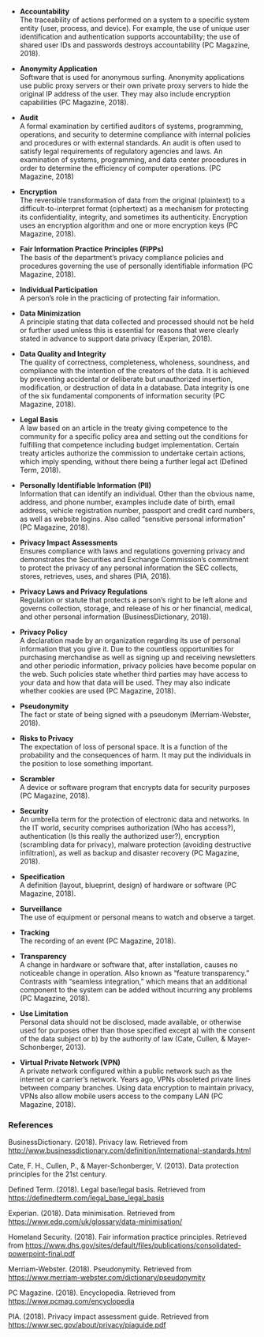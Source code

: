 - **Accountability**  
The traceability of actions performed on a system to a specific system entity (user, process, and device). For example, the use of unique user identification and authentication supports accountability; the use of shared user IDs and passwords destroys accountability (PC Magazine, 2018).

- **Anonymity Application**  
Software that is used for anonymous surfing. Anonymity applications use public proxy servers or their own private proxy servers to hide the original IP address of the user. They may also include encryption capabilities (PC Magazine, 2018).

- **Audit**  
A formal examination by certified auditors of systems, programming, operations, and security to determine compliance with internal policies and procedures or with external standards. An audit is often used to satisfy legal requirements of regulatory agencies and laws.
An examination of systems, programming, and data center procedures in order to determine the efficiency of computer operations.
(PC Magazine, 2018)

- **Encryption**  
The reversible transformation of data from the original (plaintext) to a difficult-to-interpret format (ciphertext) as a mechanism for protecting its confidentiality, integrity, and sometimes its authenticity. Encryption uses an encryption algorithm and one or more encryption keys (PC Magazine, 2018).

- **Fair Information Practice Principles (FIPPs)**  
The basis of the department’s privacy compliance policies and procedures governing the use of personally identifiable information (PC Magazine, 2018).

- **Individual Participation**  
A person’s role in the practicing of protecting fair information.

- **Data Minimization**  
A principle stating that data collected and processed should not be held or further used unless this is essential for reasons that were clearly stated in advance to support data privacy (Experian, 2018).

- **Data Quality and Integrity**  
The quality of correctness, completeness, wholeness, soundness, and compliance with the intention of the creators of the data. It is achieved by preventing accidental or deliberate but unauthorized insertion, modification, or destruction of data in a database. Data integrity is one of the six fundamental components of information security (PC Magazine, 2018).

- **Legal Basis**  
A law based on an article in the treaty giving competence to the community for a specific policy area and setting out the conditions for fulfilling that competence including budget implementation. Certain treaty articles authorize the commission to undertake certain actions, which imply spending, without there being a further legal act (Defined Term, 2018).

- **Personally Identifiable Information (PII)**  
Information that can identify an individual. Other than the obvious name, address, and phone number, examples include date of birth, email address, vehicle registration number, passport and credit card numbers, as well as website logins. Also called “sensitive personal information” (PC Magazine, 2018).

- **Privacy Impact Assessments**  
Ensures compliance with laws and regulations governing privacy and demonstrates the Securities and Exchange Commission’s commitment to protect the privacy of any personal information the SEC collects, stores, retrieves, uses, and shares (PIA, 2018).

- **Privacy Laws and Privacy Regulations**  
Regulation or statute that protects a person’s right to be left alone and governs collection, storage, and release of his or her financial, medical, and other personal information (BusinessDictionary, 2018).

- **Privacy Policy**  
A declaration made by an organization regarding its use of personal information that you give it. Due to the countless opportunities for purchasing merchandise as well as signing up and receiving newsletters and other periodic information, privacy policies have become popular on the web. Such policies state whether third parties may have access to your data and how that data will be used. They may also indicate whether cookies are used (PC Magazine, 2018).

- **Pseudonymity**  
The fact or state of being signed with a pseudonym (Merriam-Webster, 2018).

- **Risks to Privacy**  
The expectation of loss of personal space. It is a function of the probability and the consequences of harm. It may put the individuals in the position to lose something important.

- **Scrambler**  
A device or software program that encrypts data for security purposes (PC Magazine, 2018).

- **Security**  
An umbrella term for the protection of electronic data and networks. In the IT world, security comprises authorization (Who has access?), authentication (Is this really the authorized user?), encryption (scrambling data for privacy), malware protection (avoiding destructive infiltration), as well as backup and disaster recovery (PC Magazine, 2018).

- **Specification**  
A definition (layout, blueprint, design) of hardware or software (PC Magazine, 2018).

- **Surveillance**  
The use of equipment or personal means to watch and observe a target.

- **Tracking**  
The recording of an event (PC Magazine, 2018).

- **Transparency**  
A change in hardware or software that, after installation, causes no noticeable change in operation. Also known as “feature transparency.” Contrasts with “seamless integration,” which means that an additional component to the system can be added without incurring any problems (PC Magazine, 2018).

- **Use Limitation**  
Personal data should not be disclosed, made available, or otherwise used for purposes other than those specified except a) with the consent of the data subject or b) by the authority of law (Cate, Cullen, & Mayer-Schonberger, 2013).

- **Virtual Private Network (VPN)**  
A private network configured within a public network such as the internet or a carrier’s network. Years ago, VPNs obsoleted private lines between company branches. Using data encryption to maintain privacy, VPNs also allow mobile users access to the company LAN (PC Magazine, 2018).

### References

BusinessDictionary. (2018). Privacy law. Retrieved from http://www.businessdictionary.com/definition/international-standards.html

Cate, F. H., Cullen, P., & Mayer-Schonberger, V. (2013). Data protection principles for the 21st century.

Defined Term. (2018). Legal base/legal basis. Retrieved from https://definedterm.com/legal_base_legal_basis

Experian. (2018). Data minimisation. Retrieved from https://www.edq.com/uk/glossary/data-minimisation/

Homeland Security. (2018). Fair information practice principles. Retrieved from https://www.dhs.gov/sites/default/files/publications/consolidated-powerpoint-final.pdf

Merriam-Webster. (2018). Pseudonymity. Retrieved from https://www.merriam-webster.com/dictionary/pseudonymity

PC Magazine. (2018). Encyclopedia. Retrieved from https://www.pcmag.com/encyclopedia

PIA. (2018). Privacy impact assessment guide. Retrieved from https://www.sec.gov/about/privacy/piaguide.pdf
